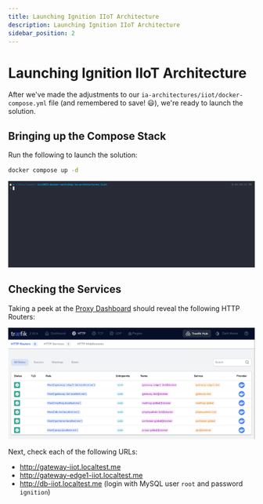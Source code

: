 ```yaml
---
title: Launching Ignition IIoT Architecture
description: Launching Ignition IIoT Architecture
sidebar_position: 2
---
```


# Launching Ignition IIoT Architecture

After we've made the adjustments to our `ia-architectures/iiot/docker-compose.yml` file (and remembered to save! 😃), we're ready to launch the solution.

## Bringing up the Compose Stack

Run the following to launch the solution:

```bash
docker compose up -d
```

![Launching IIoT](assets/launching-iiot.gif)

## Checking the Services

Taking a peek at the [Proxy Dashboard](http://proxy.localtest.me/dashboard/#/http/routers) should reveal the following HTTP Routers:

![Proxy HTTP Routers](assets/proxy-dashboard.png)

Next, check each of the following URLs:

- http://gateway-iiot.localtest.me
- http://gateway-edge1-iiot.localtest.me
- http://db-iiot.localtest.me (login with MySQL user `root` and password `ignition`)
